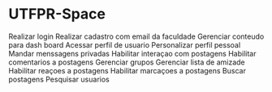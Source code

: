 # UTFPR-Space

Realizar login
Realizar cadastro com email da faculdade
Gerenciar conteudo para dash board
Acessar perfil de usuario
Personalizar perfil pessoal
Mandar menssagens privadas
Habilitar interaçao com postagens
Habilitar comentarios a postagens
Gerenciar grupos
Gerenciar lista de amizade
Habilitar reaçoes a postagens
Habilitar marcaçoes a postagens
Buscar postagens
Pesquisar usuarios

